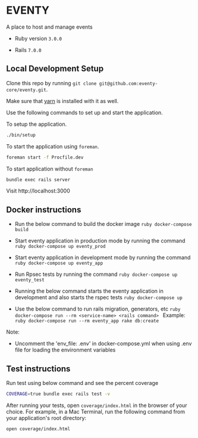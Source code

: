# EVENTY

A place to host and manage events

* Ruby version ```3.0.0```

* Rails ```7.0.0```

## Local Development Setup
Clone this repo by running `git clone git@github.com:eventy-core/eventy.git`.

Make sure that [yarn](https://yarnpkg.com) is installed with it as well.

Use the following commands to set up and start the application.

To setup the application.

```bash
./bin/setup
```

To start the application using `foreman`.

```bash
foreman start -f Procfile.dev
```

To start application without `foreman`

```bash
bundle exec rails server
```

Visit http://localhost:3000

## Docker instructions
- Run the below command to build the docker image
`ruby
  docker-compose build
`

- Start eventy application in production mode by running the command
`ruby
  docker-compose up eventy_prod
`

- Start eventy application in development mode by running the command
`ruby
  docker-compose up eventy_app
`

- Run Rpsec tests by running the command
`ruby
  docker-compose up eventy_test
`

- Running the below command starts the eventy application in development and also starts the rspec tests
`ruby
  docker-compose up
`

- Use the below command to run rails migration, generators, etc
`ruby
  docker-compose run --rm <service-name> <rails command>
`
Example:
`ruby
  docker-compose run --rm eventy_app rake db:create
`

Note:
- Uncomment the 'env_file: .env' in docker-compose.yml when using .env file for loading the environment variables

## Test instructions

Run test using below command and see the percent coverage
```bash
COVERAGE=true bundle exec rails test -v  
```

After running your tests, open `coverage/index.html` in the browser of your choice. For example, in a Mac Terminal, run the following command from your application's root directory:

```bash
open coverage/index.html
```